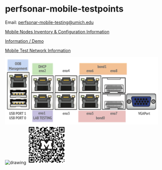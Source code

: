 # perfsonar-mobile-testpoints

Email: <perfsonar-mobile-testing@umich.edu>

[Mobile Nodes Inventory & Configuration Information](https://docs.google.com/spreadsheets/d/1Vc2hv-esrzdcLmnb8P4PwONJg5gYoUfiqqdqfpNk68w/edit#gid=1244150512)

[Information / Demo](https://github.com/UMNET-perfSONAR/demo-perfsonar-mobile)

[Mobile Test Network Information](https://docs.google.com/spreadsheets/d/1oAQGvXPUDgLgI6YGvzLgFUjodX5lPotkMwzOojqjODw/edit#gid=527194913)

<img src="SM_ports.png" alt="drawing" width="512"/>

<img src="E300-8D_optics" alt="drawing" width="512"/>

<img src="github-umnet-perfsonar-mobile-testpoints.png" alt="drawing" width="128"/>
